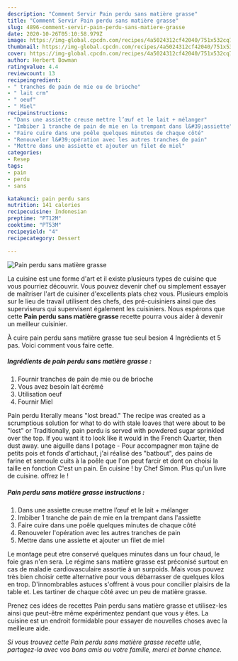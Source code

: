 ```yaml
---
description: "Comment Servir Pain perdu sans matière grasse"
title: "Comment Servir Pain perdu sans matière grasse"
slug: 4896-comment-servir-pain-perdu-sans-matiere-grasse
date: 2020-10-26T05:10:58.979Z
image: https://img-global.cpcdn.com/recipes/4a5024312cf42040/751x532cq70/pain-perdu-sans-matiere-grasse-photo-principale-de-la-recette.jpg
thumbnail: https://img-global.cpcdn.com/recipes/4a5024312cf42040/751x532cq70/pain-perdu-sans-matiere-grasse-photo-principale-de-la-recette.jpg
cover: https://img-global.cpcdn.com/recipes/4a5024312cf42040/751x532cq70/pain-perdu-sans-matiere-grasse-photo-principale-de-la-recette.jpg
author: Herbert Bowman
ratingvalue: 4.4
reviewcount: 13
recipeingredient:
- " tranches de pain de mie ou de brioche"
- " lait crm"
- " oeuf"
- " Miel"
recipeinstructions:
- "Dans une assiette creuse mettre l’œuf et le lait + mélanger"
- "Imbiber 1 tranche de pain de mie en la trempant dans l&#39;assiette"
- "Faire cuire dans une poêle quelques minutes de chaque côté"
- "Renouveler l&#39;opération avec les autres tranches de pain"
- "Mettre dans une assiette et ajouter un filet de miel"
categories:
- Resep
tags:
- pain
- perdu
- sans

katakunci: pain perdu sans 
nutrition: 141 calories
recipecuisine: Indonesian
preptime: "PT12M"
cooktime: "PT53M"
recipeyield: "4"
recipecategory: Dessert

---
```



![Pain perdu sans matière grasse](https://img-global.cpcdn.com/recipes/4a5024312cf42040/751x532cq70/pain-perdu-sans-matiere-grasse-photo-principale-de-la-recette.jpg)

La cuisine est une forme d'art et il existe plusieurs types de cuisine que vous pourriez découvrir. Vous pouvez devenir chef ou simplement essayer de maîtriser l'art de cuisiner d'excellents plats chez vous. Plusieurs emplois sur le lieu de travail utilisent des chefs, des pré-cuisiniers ainsi que des superviseurs qui supervisent également les cuisiniers. Nous espérons que cette <strong> Pain perdu sans matière grasse </strong> recette pourra vous aider à devenir un meilleur cuisinier.

<!--inarticleads1-->

À cuire pain perdu sans matière grasse tue seul besion 4 Ingrédients et 5 pas. Voici comment vous faire cette.

##### Ingrédients de pain perdu sans matière grasse :

1. Fournir  tranches de pain de mie ou de brioche
1. Vous avez besoin  lait écrémé
1. Utilisation  oeuf
1. Fournir  Miel


Pain perdu literally means &#34;lost bread.&#34; The recipe was created as a scrumptious solution for what to do with stale loaves that were about to be &#34;lost&#34; or Traditionally, pain perdu is served with powdered sugar sprinkled over the top. If you want it to look like it would in the French Quarter, then dust away. une aiguille dans l potage - Pour accompagner mon tajine de petits pois et fonds d&#39;artichaut, j&#39;ai réalisé des &#34;batbout&#34;, des pains de farine et semoule cuits à la poêle que l&#39;on peut farcir et dont on choisi la taille en fonction C&#39;est un pain. En cuisine ! by Chef Simon. Plus qu&#39;un livre de cuisine. offrez le ! 

<!--inarticleads2-->

##### Pain perdu sans matière grasse instructions :

1. Dans une assiette creuse mettre l’œuf et le lait + mélanger
1. Imbiber 1 tranche de pain de mie en la trempant dans l&#39;assiette
1. Faire cuire dans une poêle quelques minutes de chaque côté
1. Renouveler l&#39;opération avec les autres tranches de pain
1. Mettre dans une assiette et ajouter un filet de miel


Le montage peut etre conservé quelques minutes dans un four chaud, le foie gras n&#39;en sera. Le régime sans matière grasse est préconisé surtout en cas de maladie cardiovasculaire assortie à un surpoids. Mais vous pouvez très bien choisir cette alternative pour vous débarrasser de quelques kilos en trop. D&#39;innombrables astuces s&#39;offrent à vous pour concilier plaisirs de la table et. Les tartiner de chaque côté avec un peu de matière grasse. 

<!--inarticleads1-->

<p>
Prenez ces idées de recettes Pain perdu sans matière grasse et utilisez-les ainsi que peut-être même expérimentez pendant que vous y êtes. La cuisine est un endroit formidable pour essayer de nouvelles choses avec la meilleure aide.
</p>

<p>
<i>Si vous trouvez cette Pain perdu sans matière grasse recette utile, partagez-la avec vos bons amis ou votre famille, merci et bonne chance.</i>
</p>
